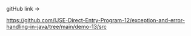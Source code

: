 gitHub link ->

https://github.com/IJSE-Direct-Entry-Program-12/exception-and-error-handling-in-java/tree/main/demo-13/src